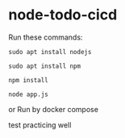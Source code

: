 # node-todo-cicd

Run these commands:


`sudo apt install nodejs`


`sudo apt install npm`


`npm install`

`node app.js`

or Run by docker compose

test
practicing well

